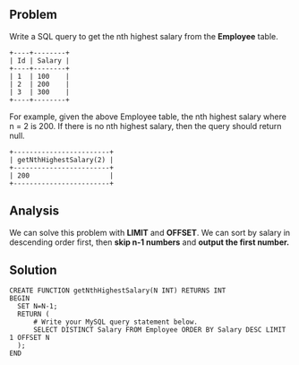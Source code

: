 ## Problem

Write a SQL query to get the nth highest salary from the **Employee** table.
```
+----+--------+
| Id | Salary |
+----+--------+
| 1  | 100    |
| 2  | 200    |
| 3  | 300    |
+----+--------+
```
For example, given the above Employee table, the nth highest salary where n = 2 is 200. 
If there is no nth highest salary, then the query should return null.
```
+------------------------+
| getNthHighestSalary(2) |
+------------------------+
| 200                    |
+------------------------+
```
## Analysis
We can solve this problem with **LIMIT** and **OFFSET**. 
We can sort by salary in descending order first, then **skip n-1 numbers** and **output the first number.**

## Solution
```
CREATE FUNCTION getNthHighestSalary(N INT) RETURNS INT
BEGIN
  SET N=N-1;
  RETURN (
      # Write your MySQL query statement below.
      SELECT DISTINCT Salary FROM Employee ORDER BY Salary DESC LIMIT 1 OFFSET N
  );
END
```
